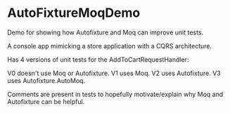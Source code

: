 # AutoFixtureMoqDemo
Demo for showing how Autofixture and Moq can improve unit tests.

A console app mimicking a store application with a CQRS architecture.

Has 4 versions of unit tests for the AddToCartRequestHandler:

V0 doesn't use Moq or Autofixture.
V1 uses Moq.
V2 uses Autofixture.
V3 uses Autofixture.AutoMoq.

Comments are present in tests to hopefully motivate/explain why Moq and Autofixture can be helpful.
